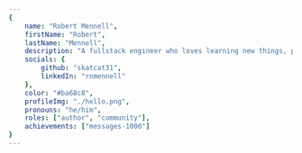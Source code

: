 ```yaml
---
{
	name: "Robert Mennell",
	firstName: "Robert",
	lastName: "Mennell",
	description: "A fullstack engineer who loves learning new things, playing video games, and his wife.\nIf you can learn it, you can do it.\nIf you can do it well, you've learned it.",
	socials: {
		github: "skatcat31",
		linkedIn: "rnmennell"
	},
	color: "#ba68c8",
	profileImg: "./hello.png",
	pronouns: "he/him",
	roles: ["author", "community"],
	achievements: ["messages-1000"]
}
---
```

